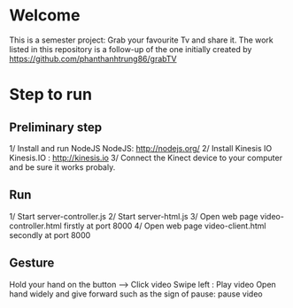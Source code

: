 # Welcome

This is a semester project: Grab your favourite Tv and share it. 
The work listed in this repository is a follow-up of the one initially created by https://github.com/phanthanhtrung86/grabTV

# Step to run
## Preliminary step
1/ Install and run NodeJS 
NodeJS: http://nodejs.org/
2/ Install Kinesis IO
Kinesis.IO : http://kinesis.io 
3/ Connect the Kinect device to your computer and be sure it works probaly.

## Run 
1/ Start server-controller.js
2/ Start server-html.js
3/ Open web page video-controller.html firstly at port 8000
4/ Open web page video-client.html secondly at port 8000

## Gesture
Hold your hand on the button --> Click video
Swipe left : Play video
Open hand widely and give forward such as the sign of pause: pause video
